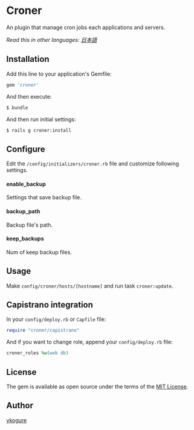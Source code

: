 # Croner
An plugin that manage cron jobs each applications and servers.

*Read this in other languages: [日本語](README.ja.md)*

## Installation
Add this line to your application's Gemfile:

```ruby
gem 'croner'
```

And then execute:
```bash
$ bundle
```

And then run initial settings:
```bash
$ rails g croner:install
```

## Configure
Edit the `/config/initializers/croner.rb` file and customize following settings.
#### enable_backup
Settings that save backup file.
#### backup_path
Backup file's path.
#### keep_backups
Num of keep backup files.

## Usage
Make `config/croner/hosts/[hostname]` and run task `croner:update`.

## Capistrano integration
In your `config/deploy.rb` or `Capfile` file:
```rb
require "croner/capistrano"
```

And if you want to change role, append your `config/deploy.rb` file:
```rb
croner_roles %w(web db)
```

## License
The gem is available as open source under the terms of the [MIT License](http://opensource.org/licenses/MIT).

## Author
[ykogure](https://github.com/ykogure)
